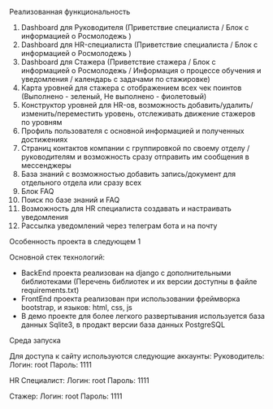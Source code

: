 Реализованная функциональность
1. Dashboard для Руководителя (Приветствие специалиста / Блок с информацией о Росмолодежь )
2. Dashboard для HR-специалиста (Приветствие специалиста / Блок с информацией о Росмолодежь )
3. Dashboard для Стажера (Приветствие стажера / Блок с информацией о Росмолодежь / Информация о процессе обучения и уведомления / календарь с задачами по стажировке)
4. Карта уровней для стажера с отображением всех чек поинтов (Выполнено - зеленый, Не выполнено - фиолетовый)
5. Конструктор уровней для HR-ов, возможность добавить/удалить/изменить/переместить уровень, отслеживать движение стажеров по уровням
6. Профиль пользователя с основной информацией и полученных достижениях
7. Страниц контактов компании с группировкой по своему отделу / руководителям и возможность сразу отправить им сообщения в мессенджеры
8. База знаний с возможностью добавить запись/документ для отдельного отдела или сразу всех
9. Блок FAQ
10. Поиск по базе знаний и FAQ
11. Возможность для HR специалиста создавать и настраивать уведомления
12. Рассылка уведомлений через телеграм бота и на почту

Особенность проекта в следующем
1

Основной стек технологий:
- BackEnd проекта реализован на django с дополнительными библиотеками (Перечень библиотек и их версии доступны в файле requirements.txt)
- FrontEnd проекта реализован при использовании фреймворка bootstrap, и языков: html, css, js
- В демо проекте для более легкого развертывания используется база данных Sqlite3, в продакт версии база данных PostgreSQL

Среда запуска


Для доступа к сайту используются следующие аккаунты:
Руководитель:
    Логин: root 
    Пароль: 1111

HR Специалист:
    Логин: root 
    Пароль: 1111

Стажер:
    Логин: root 
    Пароль: 1111

